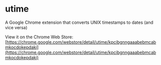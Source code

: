 utime
=====

A Google Chrome extension that converts UNIX timestamps to dates (and vice versa) 

View it on the Chrome Web Store:  
[https://chrome.google.com/webstore/detail/utime/kpcibgnngaaabebmcabmkocdokepdaki](https://chrome.google.com/webstore/detail/utime/kpcibgnngaaabebmcabmkocdokepdaki)